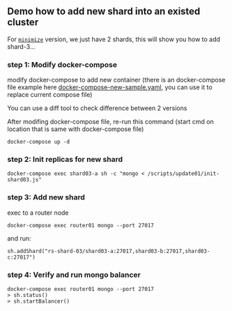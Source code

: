 ## Demo how to add new shard into an existed cluster
For [`minimize`](https://github.com/minhhungit/mongodb-cluster-docker-compose/tree/master/minimize) version, we just have 2 shards, this will show you how to add shard-3...

### step 1: Modify docker-compose 
modify docker-compose to add new container (there is an docker-compose file example here [docker-compose-new-sample.yaml](https://github.com/minhhungit/mongodb-cluster-docker-compose/blob/master/minimize/scripts/update01/docker-compose-new-sample.yaml), you can use it to replace current compose file)

You can use a diff tool to check difference between 2 versions

After modifing docker-compose file, re-run this command (start cmd on location that is same with docker-compose file)
```
docker-compose up -d
```

### step 2: Init replicas for new shard
```
docker-compose exec shard03-a sh -c "mongo < /scripts/update01/init-shard03.js"
```

### step 3: Add new shard
exec to a router node
```
docker-compose exec router01 mongo --port 27017
```
and run:
```
sh.addShard("rs-shard-03/shard03-a:27017,shard03-b:27017,shard03-c:27017")
```

### step 4: Verify and run mongo balancer
```
docker-compose exec router01 mongo --port 27017
> sh.status()
> sh.startBalancer()
```
